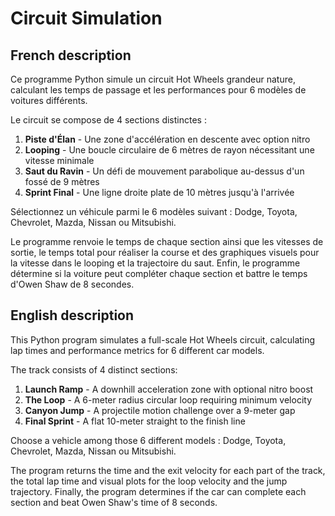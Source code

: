 # Circuit Simulation

## French description
Ce programme Python simule un circuit Hot Wheels grandeur nature, calculant les temps de passage et les performances pour 6 modèles de voitures différents.

Le circuit se compose de 4 sections distinctes :
1. **Piste d'Élan** - Une zone d'accélération en descente avec option nitro
2. **Looping** - Une boucle circulaire de 6 mètres de rayon nécessitant une vitesse minimale
3. **Saut du Ravin** - Un défi de mouvement parabolique au-dessus d'un fossé de 9 mètres
4. **Sprint Final** - Une ligne droite plate de 10 mètres jusqu'à l'arrivée

Sélectionnez un véhicule parmi le 6 modèles suivant : Dodge, Toyota, Chevrolet, Mazda, Nissan ou Mitsubishi.

Le programme renvoie le temps de chaque section ainsi que les vitesses de sortie, le temps total pour réaliser la course et des graphiques visuels pour la vitesse dans le looping et la trajectoire du saut. Enfin, le programme détermine si la voiture peut compléter chaque section et battre le temps d'Owen Shaw de 8 secondes. 

## English description
This Python program simulates a full-scale Hot Wheels circuit, calculating lap times and performance metrics for 6 different car models.

The track consists of 4 distinct sections:
1. **Launch Ramp** - A downhill acceleration zone with optional nitro boost
2. **The Loop** - A 6-meter radius circular loop requiring minimum velocity
3. **Canyon Jump** - A projectile motion challenge over a 9-meter gap
4. **Final Sprint** - A flat 10-meter straight to the finish line

Choose a vehicle among those 6 different models : Dodge, Toyota, Chevrolet, Mazda, Nissan ou Mitsubishi.

The program returns the time and the exit velocity for each part of the track, the total lap time and visual plots for the loop velocity and the jump trajectory. Finally, the program determines if the car can complete each section and beat Owen Shaw's time of 8 seconds. 
